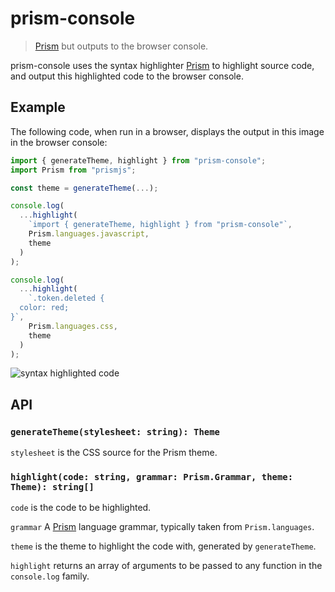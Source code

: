 # prism-console

> [Prism](https://prismjs.com) but outputs to the browser console.

prism-console uses the syntax highlighter [Prism](https://prismjs.com) to highlight source code, and output this highlighted code to the browser console.

## Example

The following code, when run in a browser, displays the output in this image in the browser console:

```javascript
import { generateTheme, highlight } from "prism-console";
import Prism from "prismjs";

const theme = generateTheme(...);

console.log(
  ...highlight(
    `import { generateTheme, highlight } from "prism-console"`,
    Prism.languages.javascript,
    theme
  )
);

console.log(
  ...highlight(
    `.token.deleted {
  color: red;
}`,
    Prism.languages.css,
    theme
  )
);
```

![syntax highlighted code](https://raw.githubusercontent.com/tomblcode/prism-console/master/example.png)

## API

### `generateTheme(stylesheet: string): Theme`

`stylesheet` is the CSS source for the Prism theme.

### `highlight(code: string, grammar: Prism.Grammar, theme: Theme): string[]`

`code` is the code to be highlighted.

`grammar` A [Prism](https://prismjs.com) language grammar, typically taken from `Prism.languages`.

`theme` is the theme to highlight the code with, generated by `generateTheme`.

`highlight` returns an array of arguments to be passed to any function in the `console.log` family.
